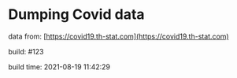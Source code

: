 Dumping Covid data
==================
                        
data from: [https://covid19.th-stat.com](https://covid19.th-stat.com)

build: #123

build time: 2021-08-19 11:42:29

